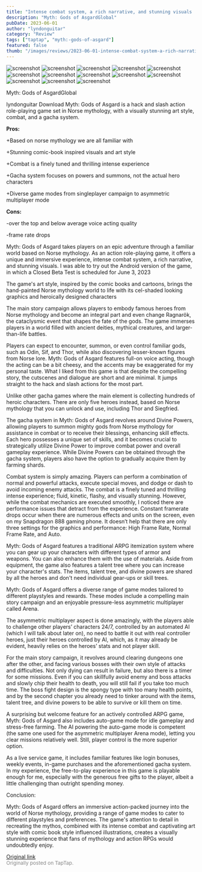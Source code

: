 ```yaml
---
title: "Intense combat system, a rich narrative, and stunning visuals | Review - Myth: Gods of Asgard"
description: "Myth: Gods of AsgardGlobal"
pubDate: 2023-06-01
author: "lyndonguitar"
category: "Review"
tags: ["taptap", "myth:-gods-of-asgard"]
featured: false
thumb: "/images/reviews/2023-06-01-intense-combat-system-a-rich-narrative-and-stunning-visuals--review---myth-gods-of-asgard-0.avif"
---
```


<div class="gallery">
  <img src="/images/reviews/2023-06-01-intense-combat-system-a-rich-narrative-and-stunning-visuals--review---myth-gods-of-asgard-0.avif" alt="screenshot" />
  <img src="/images/reviews/2023-06-01-intense-combat-system-a-rich-narrative-and-stunning-visuals--review---myth-gods-of-asgard-1.avif" alt="screenshot" />
  <img src="/images/reviews/2023-06-01-intense-combat-system-a-rich-narrative-and-stunning-visuals--review---myth-gods-of-asgard-2.avif" alt="screenshot" />
  <img src="/images/reviews/2023-06-01-intense-combat-system-a-rich-narrative-and-stunning-visuals--review---myth-gods-of-asgard-3.avif" alt="screenshot" />
  <img src="/images/reviews/2023-06-01-intense-combat-system-a-rich-narrative-and-stunning-visuals--review---myth-gods-of-asgard-4.avif" alt="screenshot" />
  <img src="/images/reviews/2023-06-01-intense-combat-system-a-rich-narrative-and-stunning-visuals--review---myth-gods-of-asgard-5.avif" alt="screenshot" />
  <img src="/images/reviews/2023-06-01-intense-combat-system-a-rich-narrative-and-stunning-visuals--review---myth-gods-of-asgard-6.avif" alt="screenshot" />
  <img src="/images/reviews/2023-06-01-intense-combat-system-a-rich-narrative-and-stunning-visuals--review---myth-gods-of-asgard-7.avif" alt="screenshot" />
  <img src="/images/reviews/2023-06-01-intense-combat-system-a-rich-narrative-and-stunning-visuals--review---myth-gods-of-asgard-8.avif" alt="screenshot" />
  <img src="/images/reviews/2023-06-01-intense-combat-system-a-rich-narrative-and-stunning-visuals--review---myth-gods-of-asgard-9.avif" alt="screenshot" />
  <img src="/images/reviews/2023-06-01-intense-combat-system-a-rich-narrative-and-stunning-visuals--review---myth-gods-of-asgard-10.avif" alt="screenshot" />
  <img src="/images/reviews/2023-06-01-intense-combat-system-a-rich-narrative-and-stunning-visuals--review---myth-gods-of-asgard-11.avif" alt="screenshot" />
  <img src="/images/reviews/2023-06-01-intense-combat-system-a-rich-narrative-and-stunning-visuals--review---myth-gods-of-asgard-12.avif" alt="screenshot" />
</div>

Myth: Gods of AsgardGlobal

lyndonguitar
Download
Myth: Gods of Asgard is a hack and slash action role-playing game set in Norse mythology, with a visually stunning art style, combat, and a gacha system.


**Pros:**


+Based on norse mythology we are all familiar with

+Stunning comic-book inspired visuals and art style

+Combat is a finely tuned and thrilling intense experience

+Gacha system focuses on powers and summons, not the actual hero characters

+Diverse game modes from singleplayer campaign to asymmetric multiplayer mode


**Cons:**


-over the top and below average voice acting quality

-frame rate drops

Myth: Gods of Asgard takes players on an epic adventure through a familiar world based on Norse mythology. As an action role-playing game, it offers a unique and immersive experience, intense combat system, a rich narrative, and stunning visuals. I was able to try out the Android version of the game, in which a Closed Beta Test is scheduled for June 3, 2023

The game's art style, inspired by the comic books and cartoons, brings the hand-painted Norse mythology world to life with its cel-shaded looking graphics and heroically designed characters

The main story campaign allows players to embody famous heroes from Norse mythology and become an integral part and even change Ragnarök, the cataclysmic event that shapes the fate of the gods. The game immerses players in a world filled with ancient deities, mythical creatures, and larger-than-life battles.

Players can expect to encounter, summon, or even control familiar gods, such as Odin, Sif, and Thor, while also discovering lesser-known figures from Norse lore. Myth: Gods of Asgard features full-on voice acting, though the acting can be a bit cheesy, and the accents may be exaggerated for my personal taste. What I liked from this game is that despite the compelling story, the cutscenes and dialogue are short and are minimal. It jumps straight to the hack and slash actions for the most part.

Unlike other gacha games where the main element is collecting hundreds of heroic characters. There are only five heroes instead, based on Norse mythology that you can unlock and use, including Thor and Siegfried.

The gacha system in Myth: Gods of Asgard revolves around Divine Powers, allowing players to summon mighty gods from Norse mythology for assistance in combat or to receive their blessings, enhancing skill effects. Each hero possesses a unique set of skills, and it becomes crucial to strategically utilize Divine Power to improve combat power and overall gameplay experience. While Divine Powers can be obtained through the gacha system, players also have the option to gradually acquire them by farming shards.

Combat system is simply amazing. Players can perform a combination of normal and powerful attacks, execute special moves, and dodge or dash to avoid incoming enemy attacks. The combat is a finely tuned and thrilling intense experience; fluid, kinetic, flashy, and visually stunning. However, while the combat mechanics are executed smoothly, I noticed there are performance issues that detract from the experience. Constant framerate drops occur when there are numerous effects and units on the screen, even on my Snapdragon 888 gaming phone. It doesn’t help that there are only three settings for the graphics and performance: High Frame Rate, Normal Frame Rate, and Auto.

Myth: Gods of Asgard features a traditional ARPG itemization system where you can gear up your characters with different types of armor and weapons. You can also enhance them with the use of materials. Aside from equipment, the game also features a talent tree where you can increase your character's stats. The items, talent tree, and divine powers are shared by all the heroes and don't need individual gear-ups or skill trees.

Myth: Gods of Asgard offers a diverse range of game modes tailored to different playstyles and rewards. These modes include a compelling main story campaign and an enjoyable pressure-less asymmetric multiplayer called Arena.

The asymmetric multiplayer aspect is done amazingly, with the players able to challenge other players’ characters 24/7, controlled by an automated AI (which I will talk about later on), no need to battle it out with real controller heroes, just their heroes controlled by AI, which, as it may already be evident, heavily relies on the heroes’ stats and not player skill.

For the main story campaign, it revolves around clearing dungeons one after the other, and facing various bosses with their own style of attacks and difficulties. Not only dying can result in failure, but also there is a timer for some missions. Even if you can skillfully avoid enemy and boss attacks and slowly chip their health to death, you will still fail if you take too much time. The boss fight design is the spongy type with too many health points, and by the second chapter you already need to tinker around with the items, talent tree, and divine powers to be able to survive or kill them on time.

A surprising but welcome feature for an actively controlled ARPG game, Myth: Gods of Asgard also includes auto-game mode for idle gameplay and stress-free farming. The AI powering the auto-game mode is competent (the same one used for the asymmetric multiplayer Arena mode), letting you clear missions relatively well. Still, player control is the more superior option.

As a live service game, it includes familiar features like login bonuses, weekly events, in-game purchases and the aforementioned gacha system. In my experience, the free-to-play experience in this game is playable enough for me, especially with the generous free gifts to the player, albeit a little challenging than outright spending money.

Conclusion:

Myth: Gods of Asgard offers an immersive action-packed journey into the world of Norse mythology, providing a range of game modes to cater to different playstyles and preferences. The game's attention to detail in recreating the mythos, combined with its intense combat and captivating art style with comic book style influenced illustrations, creates a visually stunning experience that fans of mythology and action RPGs would undoubtedly enjoy.

[Original link](https://www.taptap.io/post/5737185)<br><span style="font-size: 0.95em; color: #888;">Originally posted on TapTap.</span>
